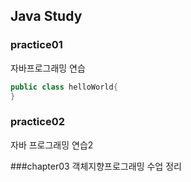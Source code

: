 ## Java Study

### practice01
자바프로그래밍 연습

```java
public class helloWorld{
}
```

### practice02
자바 프로그래밍 연습2

###chapter03
객체지향프로그래밍 수업 정리